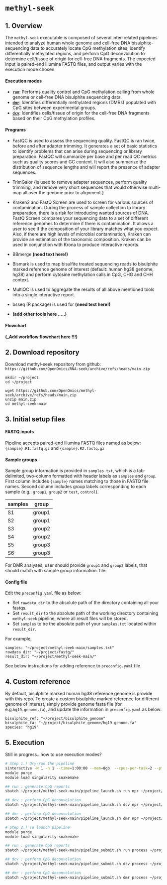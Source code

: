 # <code>methyl-seek</code>

## 1. Overview
The `methyl-seek` executable is composed of several inter-related pipelines intended to analyze human whole genome and cell-free DNA bisulphite-sequencing data to accurately locate CpG methylation sites, identify differentially methylated regions, and perform CpG deconvolution to determine cell/tissue of origin for cell-free DNA fragments. The expected input is paired-end Illumina FASTQ files, and output varies with the execution mode chosen.

#### Execution modes

* [<code><b>run</b></code>](./run.md): Performs quality control and CpG methylation calling from whole genome or cell-free DNA bisulphite sequencing data.
* [<code><b>dmr</b></code>](./dmr.md): Identifies differentially methylated regions (DMRs) populated with CpG sites between experimental groups.
* [<code><b>dcv</b></code>](./deconvolution.md): Identifies cells/tissue of origin for the cell-free DNA fragments based on their CpG methylation profiles.

#### Programs

- FastQC is used to assess the sequencing quality. FastQC is ran twice, before and after adapter trimming. It generates a set of basic statistics to identify problems that can arise during sequencing or library preparation. FastQC will summarize per base and per read QC metrics such as quality scores and GC content. It will also summarize the distribution of sequence lengths and will report the presence of adapter sequences.

- TrimGalor
{is used to remove adapter sequences, perform quality trimming, and remove very short sequences that would otherwise multi-map all over the genome prior to alignment.}

- Kraken2 and FastQ Screen are used to screen for various sources of contamination. During the process of sample collection to library preparation, there is a risk for introducing wanted sources of DNA. FastQ Screen compares your sequencing data to a set of different reference genomes to determine if there is contamination. It allows a user to see if the composition of your library matches what you expect. Also, if there are high levels of microbial contamination, Kraken can provide an estimation of the taxonomic composition. Kraken can be used in conjunction with Krona to produce interactive reports.

- BBmerge **(need text here!)**

- Bismark is used to map bisulfite treated sequencing reads to bisulphite marked reference genome of interest (default: human hg38 genome, hg38) and perform cytosine methylation calls in CpG, CHG and CHH context.

- MultiQC is used to aggregate the results of all above mentioned tools into a single interactive report.

- bsseq (R package) is used for  **(need text here!)**

- **(add other tools here .....)**

#### Flowchart
**(_Add workflow flowchart here !!!)**


## 2. Download repository

Download methyl-seek repository from github: `https://github.com/OpenOmics/RNA-seek/archive/refs/heads/main.zip`

```
mkdir ~/project
cd ~/project

wget https://github.com/OpenOmics/methyl-seek/archive/refs/heads/main.zip
unzip main.zip
cd methyl-seek-main
```

## 3. Initial setup files

#### FASTQ inputs

Pipeline accepts paired-end Illumina FASTQ files named as below: `{sample}.R1.fastq.gz` and `{sample}.R2.fastq.gz`

#### Sample groups

Sample group information is provided in `samples.txt`, which is a tab-delimited, two-column formatted with header labels as `samples` and `group`. First column includes `{sample}` names matching to those in FASTQ file names. Second column includes group labels corresponding to each sample (e.g.: `group1`, `group2` or `test`, `control`).

| samples | group  |
| ------- | ------ |
| S1      | group1 |
| S2      | group1 |
| S3      | group2 |
| S4      | group2 |
| S5      | group3 |
| S6      | group3 |

For DMR analyses, user should provide `group1` and `group2` labels, that should match with sample group information. file.

#### Config file

Edit the `preconfig.yaml` file as below:

- Set `rawdata_dir` to the absolute path of the directory containing all your fastqs.
- Set `result_dir` to the absolute path of the working directory containing `methyl-seek` pipeline, where all result files will be stored.
- Set `samples` to be the absolute path of your `samples.txt` located within `result_dir`.

For example,

```
samples: "~/project/methyl-seek-main/samples.txt"
rawdata_dir: "~/project/fastq/"
result_dir: "~/project/methyl-seek-main/"
```
See below instructions for adding reference to `preconfig.yaml` file.

## 4. Custom reference

By default, bisulphite marked human hg38 reference genome is provide with this repo. To create a custom bisulphite marked reference for different genome of interest, simply provide genome fasta file (for e.g.`hg19.genome.fa`), and update the information in `preconfig.yaml` as below:

```
bisulphite_ref: "~/project/bisulphite_genome"
bisulphite_fa: "~/project/bisulphite_genome/hg19.genome.fa"
species: "hg19"
```

## 5. Execution

Still in progress.. how to use execution modes?
```bash
# Step 1.) Dry-run the pipeline
sinteractive -N 1 -n 1 --time=1:00:00 --mem=8gb  --cpus-per-task=2 --pty bash
module purge
module load singularity snakemake

## run : generate CpG reports
sbatch ~/project/methyl-seek-main/pipeline_launch.sh run npr ~/project/methyl-seek-main/

## dcv : perform CpG deconvolution 
sbatch ~/project/methyl-seek-main/pipeline_launch.sh dcv npr ~/project/methyl-seek-main/

## dmr : perform CpG deconvolution
sbatch ~/project/methyl-seek-main/pipeline_launch.sh dmr npr ~/project/methyl-seek-main/

# Step 2.) To launch pipeline
module purge
module load singularity snakemake

## run : generate CpG reports
sbatch ~/project/methyl-seek-main/pipeline_submit.sh run process ~/project/methyl-seek-main/

## dcv : perform CpG deconvolution 
sbatch ~/project/methyl-seek-main/pipeline_submit.sh dcv process ~/project/methyl-seek-main/

## dmr : perform CpG deconvolution 
sbatch ~/project/methyl-seek-main/pipeline_submit.sh dmr process ~/project/methyl-seek-main/ group1 group2

```

